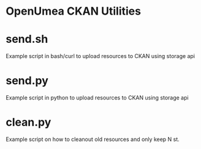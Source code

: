 OpenUmea CKAN Utilities
=======================

send.sh
=======
Example script in bash/curl to upload resources to CKAN using storage api

send.py
=======
Example script in python to upload resources to CKAN using storage api

clean.py
========
Example script on how to cleanout old resources and only keep N st.
